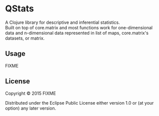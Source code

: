 # QStats

A Clojure library for descriptive and inferential statistics.  
Built on top of core.matrix and most functions work for one-dimensional data and n-dimensional data represented in list of maps, core.matrix's datasets, or matrix.

## Usage

FIXME

## License

Copyright © 2015 FIXME

Distributed under the Eclipse Public License either version 1.0 or (at
your option) any later version.

